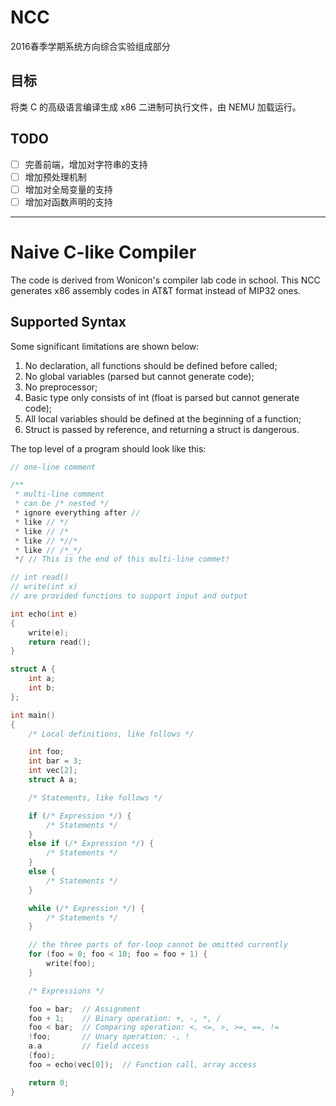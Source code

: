 # NCC

2016春季学期系统方向综合实验组成部分

## 目标

将类 C 的高级语言编译生成 x86 二进制可执行文件，由 NEMU 加载运行。

## TODO

- [ ] 完善前端，增加对字符串的支持
- [ ] 增加预处理机制
- [ ] 增加对全局变量的支持
- [ ] 增加对函数声明的支持

---

# Naive C-like Compiler

The code is derived from Wonicon's compiler lab code in school.
This NCC generates x86 assembly codes in AT&T format instead of MIP32 ones.

## Supported Syntax

Some significant limitations are shown below:

1. No declaration, all functions should be defined before called;
1. No global variables (parsed but cannot generate code);
1. No preprocessor;
1. Basic type only consists of int (float is parsed but cannot generate code);
1. All local variables should be defined at the beginning of a function;
1. Struct is passed by reference, and returning a struct is dangerous.

The top level of a program should look like this:

```c
// one-line comment

/**
 * multi-line comment
 * can be /* nested */
 * ignore everything after //
 * like // */
 * like // /*
 * like // *//*
 * like // /*_*/
 */ // This is the end of this multi-line commet!

// int read()
// write(int x)
// are provided functions to support input and output

int echo(int e)
{
    write(e);
    return read();
}

struct A {
    int a;
    int b;
};

int main()
{
    /* Local definitions, like follows */

    int foo;
    int bar = 3;
    int vec[2];
    struct A a;

    /* Statements, like follows */

    if (/* Expression */) {
        /* Statements */
    }
    else if (/* Expression */) {
        /* Statements */
    }
    else {
        /* Statements */
    }

    while (/* Expression */) {
        /* Statements */
    }

    // the three parts of for-loop cannot be omitted currently
    for (foo = 0; foo < 10; foo = foo + 1) {
        write(foo);
    }

    /* Expressions */

    foo = bar;  // Assignment
    foo + 1;    // Binary operation: +, -, *, /
    foo < bar;  // Comparing operation: <, <=, >, >=, ==, !=
    !foo;       // Unary operation: -, !
    a.a         // field access
    (foo);
    foo = echo(vec[0]);  // Function call, array access

    return 0;
}

